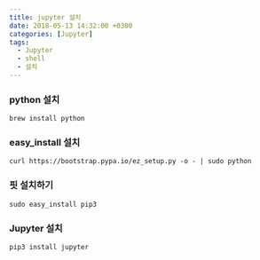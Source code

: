 ```yaml
---
title: jupyter 설치
date: 2018-05-13 14:32:00 +0300
categories: [Jupyter]
tags:
  - Jupyter
  - shell
  - 설치
---
```


### python 설치
```shell
brew install python
```
### easy_install 설치
```shell
curl https://bootstrap.pypa.io/ez_setup.py -o - | sudo python
```
### 핏 설치하기
```shell
sudo easy_install pip3
```
### Jupyter 설치
```shell
pip3 install jupyter
```